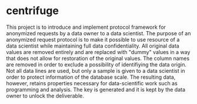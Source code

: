 # centrifuge
This project is to introduce and implement protocol framework for anonymized requests by a data owner to a data scientist. The purpose of an anonymized request protocol is to make it possible to use resource of a data scientist while maintaining full data confidentiality. All original data values are removed entirely and are replaced with "dummy" values in a way that does not allow for restoration of the original values. The column names are removed in order to exclude a possibility of identifiying the data origin. Not all data lines are used, but only a sample is given to a data scientist in order to protect information of the database scale. The resulting data, however, retains properties necessary for data-scientific work such as programming and analysis. The key is generated and it is kept by the data owner to unlock the deliverable.
